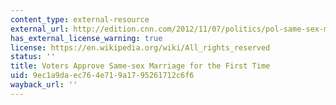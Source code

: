 ```yaml
---
content_type: external-resource
external_url: http://edition.cnn.com/2012/11/07/politics/pol-same-sex-marriage/
has_external_license_warning: true
license: https://en.wikipedia.org/wiki/All_rights_reserved
status: ''
title: Voters Approve Same-sex Marriage for the First Time
uid: 9ec1a9da-ec76-4e71-9a17-95261712c6f6
wayback_url: ''
---
```

